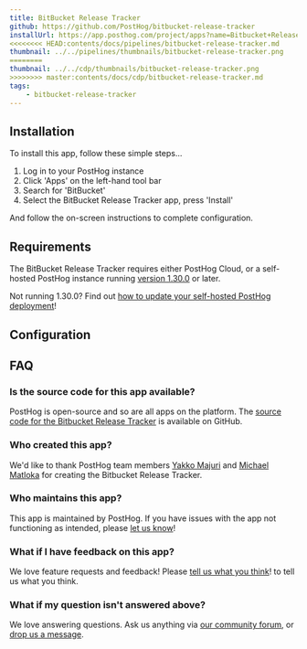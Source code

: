 ```yaml
---
title: BitBucket Release Tracker
github: https://github.com/PostHog/bitbucket-release-tracker
installUrl: https://app.posthog.com/project/apps?name=Bitbucket+Release+Tracker
<<<<<<<< HEAD:contents/docs/pipelines/bitbucket-release-tracker.md
thumbnail: ../../pipelines/thumbnails/bitbucket-release-tracker.png
========
thumbnail: ../../cdp/thumbnails/bitbucket-release-tracker.png
>>>>>>>> master:contents/docs/cdp/bitbucket-release-tracker.md
tags:
    - bitbucket-release-tracker
---
```


## Installation

To install this app, follow these simple steps...

1. Log in to your PostHog instance
2. Click 'Apps' on the left-hand tool bar
3. Search for 'BitBucket'
4. Select the BitBucket Release Tracker app, press 'Install'

And follow the on-screen instructions to complete configuration.

## Requirements

The BitBucket Release Tracker requires either PostHog Cloud, or a self-hosted PostHog instance running [version 1.30.0](https://posthog.com/blog/the-posthog-array-1-30-0) or later.

Not running 1.30.0? Find out [how to update your self-hosted PostHog deployment](https://posthog.com/docs/runbook/upgrading-posthog)!

## Configuration

<AppParameters />

## FAQ

### Is the source code for this app available?

PostHog is open-source and so are all apps on the platform. The [source code for the Bitbucket Release Tracker](https://github.com/PostHog/bitbucket-release-tracker) is available on GitHub.

### Who created this app?

We'd like to thank PostHog team members [Yakko Majuri](https://github.com/yakkomajuri) and [Michael Matloka](https://github.com/Twixes) for creating the Bitbucket Release Tracker.

### Who maintains this app?

This app is maintained by PostHog. If you have issues with the app not functioning as intended, please [let us know](http://app.posthog.com/home#supportModal)!

### What if I have feedback on this app?

We love feature requests and feedback! Please [tell us what you think](http://app.posthog.com/home#supportModal)! to tell us what you think.

### What if my question isn't answered above?

We love answering questions. Ask us anything via [our community forum](/questions), or [drop us a message](http://app.posthog.com/home#supportModal). 
